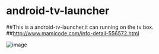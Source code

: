 # android-tv-launcher
##This is a android-tv-launcher,it can running on the tv box.
##http://www.mamicode.com/info-detail-556572.html

![image](https://github.com/sunglasscat/android-tv-launcher/blob/master/assets/setting.png)
